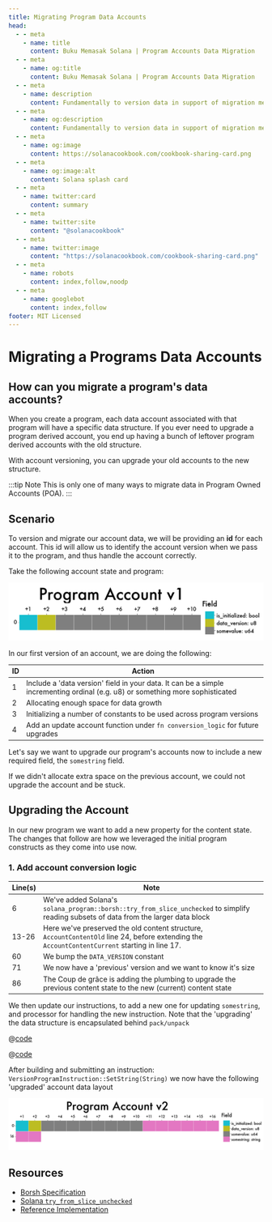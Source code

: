 ```yaml
---
title: Migrating Program Data Accounts
head:
  - - meta
    - name: title
      content: Buku Memasak Solana | Program Accounts Data Migration
  - - meta
    - name: og:title
      content: Buku Memasak Solana | Program Accounts Data Migration
  - - meta
    - name: description
      content: Fundamentally to version data in support of migration means to create a unique reference for a collection of data. This reference can take the form of a query, an ID, or also commonly a datetime identifier. Learn about Serialization and more Ingredients for your dish at The Buku Memasak Solana.
  - - meta
    - name: og:description
      content: Fundamentally to version data in support of migration means to create a unique reference for a collection of data. This reference can take the form of a query, an ID, or also commonly a datetime identifier. Learn about Serialization and more Ingredients for your dish at The Buku Memasak Solana.
  - - meta
    - name: og:image
      content: https://solanacookbook.com/cookbook-sharing-card.png
  - - meta
    - name: og:image:alt
      content: Solana splash card
  - - meta
    - name: twitter:card
      content: summary
  - - meta
    - name: twitter:site
      content: "@solanacookbook"
  - - meta
    - name: twitter:image
      content: "https://solanacookbook.com/cookbook-sharing-card.png"
  - - meta
    - name: robots
      content: index,follow,noodp
  - - meta
    - name: googlebot
      content: index,follow
footer: MIT Licensed
---
```


# Migrating a Programs Data Accounts

## How can you migrate a program's data accounts?

When you create a program, each data account associated with that
program will have a specific data structure. If you ever need
to upgrade a program derived account, you end up having a bunch
of leftover program derived accounts with the old structure.

With account versioning, you can upgrade your old accounts to
the new structure.

:::tip Note
This is only one of many ways to migrate data in Program Owned Accounts (POA).
:::

## Scenario

To version and migrate our account data, we will be providing an **id** for each
account. This id will allow us to identify the account version when
we pass it to the program, and thus handle the account correctly.

Take the following account state and program:

<img src="./data-migration/pav1.png" alt="Program Account v1">

<SolanaCodeGroup>
  <SolanaCodeGroupItem title="Account" active>

  <template v-slot:default>

@[code](@/code/data-migration/account-v0.en.rs)

  </template>

  <template v-slot:preview>

@[code](@/code/data-migration/account-v0.preview.en.rs)

  </template>

  </SolanaCodeGroupItem>

<SolanaCodeGroupItem title="Instruction" active>

  <template v-slot:default>

@[code](@/code/data-migration/rust.instruction.en.rs)

  </template>

  <template v-slot:preview>

@[code](@/code/data-migration/rust.instruction.preview.en.rs)

  </template>

  </SolanaCodeGroupItem>

<SolanaCodeGroupItem title="Processor" active>

  <template v-slot:default>

@[code](@/code/data-migration/rust.processor.en.rs)

  </template>

  <template v-slot:preview>

@[code](@/code/data-migration/rust.processor.preview.en.rs)

  </template>

  </SolanaCodeGroupItem>

</SolanaCodeGroup>

In our first version of an account, we are doing the following:

| ID | Action |
| - | - |
|1| Include a 'data version' field in your data. It can be a simple incrementing ordinal (e.g. u8) or something more sophisticated
|2| Allocating enough space for data growth
|3| Initializing a number of constants to be used across program versions
|4| Add an update account function under `fn conversion_logic` for future upgrades

Let's say we want to upgrade our program's accounts now to include
a new required field, the `somestring` field.

If we didn't allocate extra space on the previous account, we could
not upgrade the account and be stuck.

## Upgrading the Account

In our new program we want to add a new property for the content state.
The changes that follow are how we leveraged the initial program
constructs as they come into use now.

### 1. Add account conversion logic

<SolanaCodeGroup>
  <SolanaCodeGroupItem title="Account">

  <template v-slot:default>

@[code](@/code/data-migration/account-v1.en.rs)

  </template>

  <template v-slot:preview>

@[code](@/code/data-migration/account-v1.preview.en.rs)

  </template>

  </SolanaCodeGroupItem>
</SolanaCodeGroup>

| Line(s) | Note |
| ------- | - |
| 6 | We've added Solana's `solana_program::borsh::try_from_slice_unchecked` to simplify reading subsets of data from the larger data block
| 13-26| Here we've preserved the old content structure, `AccountContentOld` line 24, before extending the `AccountContentCurrent` starting in line 17.
| 60 | We bump the `DATA_VERSION` constant
| 71 | We now have a 'previous' version and we want to know it's size
| 86 | The Coup de grâce is adding the plumbing to upgrade the previous content state to the new (current) content state

We then update our instructions, to add a new one for updating `somestring`, and processor for handling the new instruction. Note that the 'upgrading' the data structure is encapsulated behind `pack/unpack`

<CodeGroup>
  <CodeGroupItem title="Instruction">

@[code](@/code/data-migration/rust.instruction1.en.rs)

  </CodeGroupItem>

  <CodeGroupItem title="Processor">

@[code](@/code/data-migration/rust.processor1.en.rs)

  </CodeGroupItem>
</CodeGroup>

After building and submitting an instruction: `VersionProgramInstruction::SetString(String)` we now have the following 'upgraded' account data layout

<img src="./data-migration/pav2.png" alt="Program Account v2">

## Resources

* [Borsh Specification](https://borsh.io/)
* [Solana `try_from_slice_unchecked`](https://github.com/solana-labs/solana/blob/master/sdk/program/src/borsh.rs#L67)
* [Reference Implementation](https://github.com/FrankC01/versioning-solana)